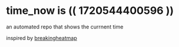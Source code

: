 # time_now is (( 1720544400596 ))

an automated repo that shows the currnent time

inspired by [breakingheatmap](https://github.com/breakingheatmap/breakingheatmap)